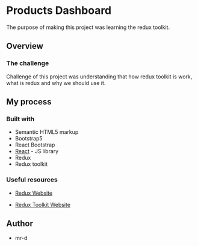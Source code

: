 # Products Dashboard

The purpose of making this project was learning the redux toolkit.

## Overview

### The challenge

Challenge of this project was understanding that how redux toolkit is work,
what is redux and why we should use it.

## My process

### Built with

- Semantic HTML5 markup
- Bootstrap5
- React Bootstrap
- [React](https://reactjs.org/) - JS library
- Redux
- Redux toolkit

### Useful resources

- [Redux Website](https://redux.js.org/)

- [Redux Toolkit Website](https://redux-toolkit.js.org/tutorials/quick-start)

## Author

- mr-d